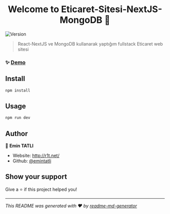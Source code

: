 <h1 align="center">Welcome to Eticaret-Sitesi-NextJS-MongoDB 👋</h1>
<p>
  <img alt="Version" src="https://img.shields.io/badge/version-0.1.0-blue.svg?cacheSeconds=2592000" />
</p>

> React-NextJS ve MongoDB kullanarak yaptığım fullstack Eticaret web sitesi

### ✨ [Demo](https://eticaret-emin.vercel.app/)

## Install

```sh
npm install
```

## Usage

```sh
npm run dev
```

## Author

👤 **Emin TATLI**

* Website: http://r1t.net/
* Github: [@emintatli](https://github.com/emintatli)

## Show your support

Give a ⭐️ if this project helped you!

***
_This README was generated with ❤️ by [readme-md-generator](https://github.com/kefranabg/readme-md-generator)_